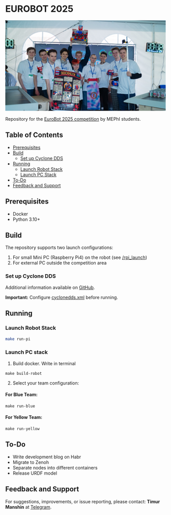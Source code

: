 # EUROBOT 2025

<p align="center">
  <img src="/team.jpg" alt="drawing" width="700"/> 
</p>

Repository for the [EuroBot 2025 competition](https://www.eurobot.org/eurobot-contest/eurobot-2025/) by MEPhI students.

## Table of Contents
- [Prerequisites](#prerequisites)
- [Build](#build)
  - [Set up Cyclone DDS](#set-up-cyclone-dds)
- [Running](#running)
  - [Launch Robot Stack](#launch-robot-stack)
  - [Launch PC Stack](#launch-pc-stack)
- [To-Do](#to-do)
- [Feedback and Support](#feedback-and-support)

## Prerequisites

- Docker
- Python 3.10+

## Build

The repository supports two launch configurations:
1. For small Mini PC (Raspberry Pi4) on the robot (see [/rpi_launch](./rpi_launch/rpi4_launch.sh))
2. For external PC outside the competition area

### Set up Cyclone DDS

Additional information available on [GitHub](https://github.com/eclipse-cyclonedds/cyclonedds-cxx).

**Important:** Configure [cyclonedds.xml](./cyclonedds.xml) before running.

## Running

### Launch Robot Stack

```bash
make run-pi
```

### Launch PC stack

1. Build docker. Write in terminal 
```
make build-robot
```

2. Select your team configuration:

#### For Blue Team:
```
make run-blue
```

#### For Yellow Team:

```
make run-yellow
```

## To-Do

- Write development blog on Habr
- Migrate to Zenoh
- Separate nodes into different containers
- Release URDF model

## Feedback and Support

For suggestions, improvements, or issue reporting, please contact: 
__Timur Manshin__ at [Telegram](https://t.me/tmanvit).